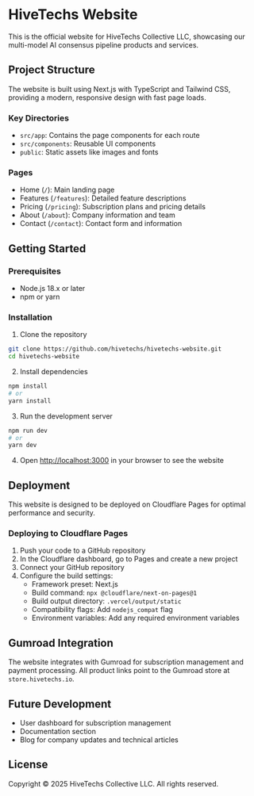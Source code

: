 # HiveTechs Website

This is the official website for HiveTechs Collective LLC, showcasing our multi-model AI consensus pipeline products and services.

## Project Structure

The website is built using Next.js with TypeScript and Tailwind CSS, providing a modern, responsive design with fast page loads.

### Key Directories

- `src/app`: Contains the page components for each route
- `src/components`: Reusable UI components
- `public`: Static assets like images and fonts

### Pages

- Home (`/`): Main landing page
- Features (`/features`): Detailed feature descriptions
- Pricing (`/pricing`): Subscription plans and pricing details
- About (`/about`): Company information and team
- Contact (`/contact`): Contact form and information

## Getting Started

### Prerequisites

- Node.js 18.x or later
- npm or yarn

### Installation

1. Clone the repository
```bash
git clone https://github.com/hivetechs/hivetechs-website.git
cd hivetechs-website
```

2. Install dependencies
```bash
npm install
# or
yarn install
```

3. Run the development server
```bash
npm run dev
# or
yarn dev
```

4. Open [http://localhost:3000](http://localhost:3000) in your browser to see the website

## Deployment

This website is designed to be deployed on Cloudflare Pages for optimal performance and security.

### Deploying to Cloudflare Pages

1. Push your code to a GitHub repository
2. In the Cloudflare dashboard, go to Pages and create a new project
3. Connect your GitHub repository
4. Configure the build settings:
   - Framework preset: Next.js
   - Build command: `npx @cloudflare/next-on-pages@1`
   - Build output directory: `.vercel/output/static`
   - Compatibility flags: Add `nodejs_compat` flag
   - Environment variables: Add any required environment variables

## Gumroad Integration

The website integrates with Gumroad for subscription management and payment processing. All product links point to the Gumroad store at `store.hivetechs.io`.

## Future Development

- User dashboard for subscription management
- Documentation section
- Blog for company updates and technical articles

## License

Copyright © 2025 HiveTechs Collective LLC. All rights reserved.

